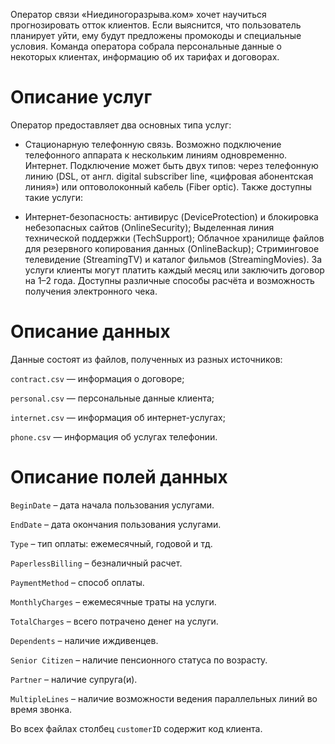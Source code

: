 Оператор связи «Ниединогоразрыва.ком» хочет научиться прогнозировать отток клиентов. Если выяснится, что пользователь планирует уйти, ему будут предложены промокоды и специальные условия. Команда оператора собрала персональные данные о некоторых клиентах, информацию об их тарифах и договорах.

# Описание услуг

Оператор предоставляет два основных типа услуг:

- Стационарную телефонную связь. Возможно подключение телефонного аппарата к нескольким линиям одновременно.
Интернет. Подключение может быть двух типов: через телефонную линию (DSL, от англ. digital subscriber line, «цифровая абонентская линия») или оптоволоконный кабель (Fiber optic).
Также доступны такие услуги:

- Интернет-безопасность: антивирус (DeviceProtection) и блокировка небезопасных сайтов (OnlineSecurity);
Выделенная линия технической поддержки (TechSupport);
Облачное хранилище файлов для резервного копирования данных (OnlineBackup);
Стриминговое телевидение (StreamingTV) и каталог фильмов (StreamingMovies).
За услуги клиенты могут платить каждый месяц или заключить договор на 1–2 года. Доступны различные способы расчёта и возможность получения электронного чека.

# Описание данных

Данные состоят из файлов, полученных из разных источников:

`contract.csv` — информация о договоре;

`personal.csv` — персональные данные клиента;

`internet.csv` — информация об интернет-услугах;

`phone.csv` — информация об услугах телефонии.

# Описание полей данных

`BeginDate` – дата начала пользования услугами.

`EndDate` – дата окончания пользования услугами.

`Type` – тип оплаты: ежемесячный, годовой и тд.

`PaperlessBilling` – безналичный расчет.

`PaymentMethod` – способ оплаты.

`MonthlyCharges` – ежемесячные траты на услуги.

`TotalCharges` – всего потрачено денег на услуги.

`Dependents` – наличие иждивенцев.

`Senior Citizen` – наличие пенсионного статуса по возрасту.

`Partner` – наличие супруга(и).

`MultipleLines` – наличие возможности ведения параллельных линий во время звонка.

Во всех файлах столбец `customerID` содержит код клиента.
